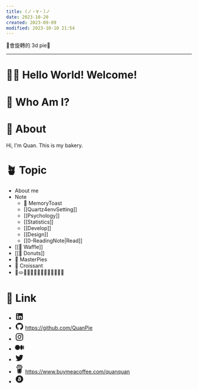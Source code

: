 ```yaml
---
title: (ノ・∀・)ノ
date: 2023-10-20
created: 2023-09-09
modified: 2023-10-10 21:54
---
```

🚧會旋轉的 3d pie🚧

---
# 👋🏼 Hello World! Welcome!

# 🤔 Who Am I?

# 💫 About
Hi, I'm Quan. This is my bakery.
# 🪴 Topic
- About me
- Note
	- 🍞 MemoryToast
	- [[Quartz4envSetting]]
	- [[Psychology]]
	- [[Statistics]]
	- [[Develop]]
	- [[Design]]
	- [[0-ReadingNote|Read]]
- [[🧇 Waffle]]
- [[🍩  Donuts]]
- 🥧 MasterPies
- 🥐 Croissant
- 🥖🫓🥨🥯🧇🥪🍕🧁🧈🥣🥚🥛🧂🍩
# 🔗 Link
- <svg width="24" height="24" viewBox="0 -3 24 24" xmlns="http://www.w3.org/2000/svg"><path fill="currentColor" d="M19 3a2 2 0 0 1 2 2v14a2 2 0 0 1-2 2H5a2 2 0 0 1-2-2V5a2 2 0 0 1 2-2h14m-.5 15.5v-5.3a3.26 3.26 0 0 0-3.26-3.26c-.85 0-1.84.52-2.32 1.3v-1.11h-2.79v8.37h2.79v-4.93c0-.77.62-1.4 1.39-1.4a1.4 1.4 0 0 1 1.4 1.4v4.93h2.79M6.88 8.56a1.68 1.68 0 0 0 1.68-1.68c0-.93-.75-1.69-1.68-1.69a1.69 1.69 0 0 0-1.69 1.69c0 .93.76 1.68 1.69 1.68m1.39 9.94v-8.37H5.5v8.37h2.77Z"/></svg>
- <svg width="24" height="24" viewBox="0 -3 24 24" xmlns="http://www.w3.org/2000/svg"><path fill="currentColor" d="M12 2A10 10 0 0 0 2 12c0 4.42 2.87 8.17 6.84 9.5c.5.08.66-.23.66-.5v-1.69c-2.77.6-3.36-1.34-3.36-1.34c-.46-1.16-1.11-1.47-1.11-1.47c-.91-.62.07-.6.07-.6c1 .07 1.53 1.03 1.53 1.03c.87 1.52 2.34 1.07 2.91.83c.09-.65.35-1.09.63-1.34c-2.22-.25-4.55-1.11-4.55-4.92c0-1.11.38-2 1.03-2.71c-.1-.25-.45-1.29.1-2.64c0 0 .84-.27 2.75 1.02c.79-.22 1.65-.33 2.5-.33c.85 0 1.71.11 2.5.33c1.91-1.29 2.75-1.02 2.75-1.02c.55 1.35.2 2.39.1 2.64c.65.71 1.03 1.6 1.03 2.71c0 3.82-2.34 4.66-4.57 4.91c.36.31.69.92.69 1.85V21c0 .27.16.59.67.5C19.14 20.16 22 16.42 22 12A10 10 0 0 0 12 2Z"/></svg> https://github.com/QuanPie
- <svg width="24" height="27" viewBox="0 -3 24 24" xmlns="http://www.w3.org/2000/svg"><path fill="currentColor" d="M7.8 2h8.4C19.4 2 22 4.6 22 7.8v8.4a5.8 5.8 0 0 1-5.8 5.8H7.8C4.6 22 2 19.4 2 16.2V7.8A5.8 5.8 0 0 1 7.8 2m-.2 2A3.6 3.6 0 0 0 4 7.6v8.8C4 18.39 5.61 20 7.6 20h8.8a3.6 3.6 0 0 0 3.6-3.6V7.6C20 5.61 18.39 4 16.4 4H7.6m9.65 1.5a1.25 1.25 0 0 1 1.25 1.25A1.25 1.25 0 0 1 17.25 8A1.25 1.25 0 0 1 16 6.75a1.25 1.25 0 0 1 1.25-1.25M12 7a5 5 0 0 1 5 5a5 5 0 0 1-5 5a5 5 0 0 1-5-5a5 5 0 0 1 5-5m0 2a3 3 0 0 0-3 3a3 3 0 0 0 3 3a3 3 0 0 0 3-3a3 3 0 0 0-3-3Z"/></svg> 
- <svg width="24" height="24" viewBox="0 -3 24 24" xmlns="http://www.w3.org/2000/svg"><path fill="currentColor" d="M13.54 12a6.8 6.8 0 0 1-6.77 6.82A6.8 6.8 0 0 1 0 12a6.8 6.8 0 0 1 6.77-6.82A6.8 6.8 0 0 1 13.54 12zm7.42 0c0 3.54-1.51 6.42-3.38 6.42c-1.87 0-3.39-2.88-3.39-6.42s1.52-6.42 3.39-6.42s3.38 2.88 3.38 6.42M24 12c0 3.17-.53 5.75-1.19 5.75c-.66 0-1.19-2.58-1.19-5.75s.53-5.75 1.19-5.75C23.47 6.25 24 8.83 24 12z"/></svg> 
- <svg width="24" height="26" viewBox="0 -3 24 24" xmlns="http://www.w3.org/2000/svg"><path fill="currentColor" d="M22.46 6c-.77.35-1.6.58-2.46.69c.88-.53 1.56-1.37 1.88-2.38c-.83.5-1.75.85-2.72 1.05C18.37 4.5 17.26 4 16 4c-2.35 0-4.27 1.92-4.27 4.29c0 .34.04.67.11.98C8.28 9.09 5.11 7.38 3 4.79c-.37.63-.58 1.37-.58 2.15c0 1.49.75 2.81 1.91 3.56c-.71 0-1.37-.2-1.95-.5v.03c0 2.08 1.48 3.82 3.44 4.21a4.22 4.22 0 0 1-1.93.07a4.28 4.28 0 0 0 4 2.98a8.521 8.521 0 0 1-5.33 1.84c-.34 0-.68-.02-1.02-.06C3.44 20.29 5.7 21 8.12 21C16 21 20.33 14.46 20.33 8.79c0-.19 0-.37-.01-.56c.84-.6 1.56-1.36 2.14-2.23Z"/></svg> 
- <svg width="24" height="30" viewBox="0 -3 24 24" xmlns="http://www.w3.org/2000/svg"><path fill="currentColor" d="m20.216 6.415l-.132-.666c-.119-.598-.388-1.163-1.001-1.379c-.197-.069-.42-.098-.57-.241c-.152-.143-.196-.366-.231-.572c-.065-.378-.125-.756-.192-1.133c-.057-.325-.102-.69-.25-.987c-.195-.4-.597-.634-.996-.788a5.723 5.723 0 0 0-.626-.194c-1-.263-2.05-.36-3.077-.416a25.834 25.834 0 0 0-3.7.062c-.915.083-1.88.184-2.75.5c-.318.116-.646.256-.888.501c-.297.302-.393.77-.177 1.146c.154.267.415.456.692.58c.36.162.737.284 1.123.366c1.075.238 2.189.331 3.287.37c1.218.05 2.437.01 3.65-.118c.299-.033.598-.073.896-.119c.352-.054.578-.513.474-.834c-.124-.383-.457-.531-.834-.473c-.466.074-.96.108-1.382.146c-1.177.08-2.358.082-3.536.006a22.228 22.228 0 0 1-1.157-.107c-.086-.01-.18-.025-.258-.036c-.243-.036-.484-.08-.724-.13c-.111-.027-.111-.185 0-.212h.005c.277-.06.557-.108.838-.147h.002c.131-.009.263-.032.394-.048a25.076 25.076 0 0 1 3.426-.12c.674.019 1.347.067 2.017.144l.228.031c.267.04.533.088.798.145c.392.085.895.113 1.07.542c.055.137.08.288.111.431l.319 1.484a.237.237 0 0 1-.199.284h-.003c-.037.006-.075.01-.112.015a36.704 36.704 0 0 1-4.743.295a37.059 37.059 0 0 1-4.699-.304c-.14-.017-.293-.042-.417-.06c-.326-.048-.649-.108-.973-.161c-.393-.065-.768-.032-1.123.161c-.29.16-.527.404-.675.701c-.154.316-.199.66-.267 1c-.069.34-.176.707-.135 1.056c.087.753.613 1.365 1.37 1.502a39.69 39.69 0 0 0 11.343.376a.483.483 0 0 1 .535.53l-.071.697l-1.018 9.907c-.041.41-.047.832-.125 1.237c-.122.637-.553 1.028-1.182 1.171c-.577.131-1.165.2-1.756.205c-.656.004-1.31-.025-1.966-.022c-.699.004-1.556-.06-2.095-.58c-.475-.458-.54-1.174-.605-1.793l-.731-7.013l-.322-3.094c-.037-.351-.286-.695-.678-.678c-.336.015-.718.3-.678.679l.228 2.185l.949 9.112c.147 1.344 1.174 2.068 2.446 2.272c.742.12 1.503.144 2.257.156c.966.016 1.942.053 2.892-.122c1.408-.258 2.465-1.198 2.616-2.657c.34-3.332.683-6.663 1.024-9.995l.215-2.087a.484.484 0 0 1 .39-.426c.402-.078.787-.212 1.074-.518c.455-.488.546-1.124.385-1.766zm-1.478.772c-.145.137-.363.201-.578.233c-2.416.359-4.866.54-7.308.46c-1.748-.06-3.477-.254-5.207-.498c-.17-.024-.353-.055-.47-.18c-.22-.236-.111-.71-.054-.995c.052-.26.152-.609.463-.646c.484-.057 1.046.148 1.526.22c.577.088 1.156.159 1.737.212c2.48.226 5.002.19 7.472-.14c.45-.06.899-.13 1.345-.21c.399-.072.84-.206 1.08.206c.166.281.188.657.162.974a.544.544 0 0 1-.169.364zm-6.159 3.9c-.862.37-1.84.788-3.109.788a5.884 5.884 0 0 1-1.569-.217l.877 9.004c.065.78.717 1.38 1.5 1.38c0 0 1.243.065 1.658.065c.447 0 1.786-.065 1.786-.065c.783 0 1.434-.6 1.499-1.38l.94-9.95a3.996 3.996 0 0 0-1.322-.238c-.826 0-1.491.284-2.26.613z"/></svg> https://www.buymeacoffee.com/quanquan
- <svg width="24" height="24" viewBox="0 0 24 24" xmlns="http://www.w3.org/2000/svg"><path fill="currentColor" d="M14.24 10.56c-.31 1.24-2.24.61-2.84.44l.55-2.18c.62.18 2.61.44 2.29 1.74m-3.11 1.56l-.6 2.41c.74.19 3.03.92 3.37-.44c.36-1.42-2.03-1.79-2.77-1.97m10.57 2.3c-1.34 5.36-6.76 8.62-12.12 7.28C4.22 20.36.963 14.94 2.3 9.58A9.996 9.996 0 0 1 14.42 2.3c5.35 1.34 8.61 6.76 7.28 12.12m-7.49-6.37l.45-1.8l-1.1-.25l-.44 1.73c-.29-.07-.58-.14-.88-.2l.44-1.77l-1.09-.26l-.45 1.79c-.24-.06-.48-.11-.7-.17l-1.51-.38l-.3 1.17s.82.19.8.2c.45.11.53.39.51.64l-1.23 4.93c-.05.14-.21.32-.5.27c.01.01-.8-.2-.8-.2L6.87 15l1.42.36c.27.07.53.14.79.2l-.46 1.82l1.1.28l.45-1.81c.3.08.59.15.87.23l-.45 1.79l1.1.28l.46-1.82c1.85.35 3.27.21 3.85-1.48c.5-1.35 0-2.15-1-2.66c.72-.19 1.26-.64 1.41-1.62c.2-1.33-.82-2.04-2.2-2.52Z"/></svg> 
